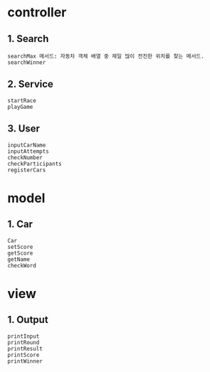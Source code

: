 # controller

## 1. Search

    searchMax 메서드: 자동차 객체 배열 중 제일 많이 전진한 위치를 찾는 메서드.
    searchWinner

## 2. Service

    startRace
    playGame

## 3. User

    inputCarName
    inputAttempts
    checkNumber
    checkParticipants
    registerCars

# **model**

## 1. Car

    Car
    setScore
    getScore
    getName
    checkWord

# **view**

## 1. Output

    printInput
    printRound
    printResult
    printScore
    printWinner